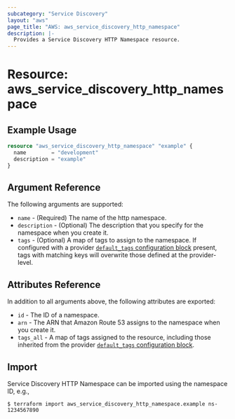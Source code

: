 ```yaml
---
subcategory: "Service Discovery"
layout: "aws"
page_title: "AWS: aws_service_discovery_http_namespace"
description: |-
  Provides a Service Discovery HTTP Namespace resource.
---
```


# Resource: aws_service_discovery_http_namespace


## Example Usage

```terraform
resource "aws_service_discovery_http_namespace" "example" {
  name        = "development"
  description = "example"
}
```

## Argument Reference

The following arguments are supported:

* `name` - (Required) The name of the http namespace.
* `description` - (Optional) The description that you specify for the namespace when you create it.
* `tags` - (Optional) A map of tags to assign to the namespace. If configured with a provider [`default_tags` configuration block](/docs/providers/aws/index.html#default_tags-configuration-block) present, tags with matching keys will overwrite those defined at the provider-level.

## Attributes Reference

In addition to all arguments above, the following attributes are exported:

* `id` - The ID of a namespace.
* `arn` - The ARN that Amazon Route 53 assigns to the namespace when you create it.
* `tags_all` - A map of tags assigned to the resource, including those inherited from the provider [`default_tags` configuration block](/docs/providers/aws/index.html#default_tags-configuration-block).

## Import

Service Discovery HTTP Namespace can be imported using the namespace ID, e.g.,

```
$ terraform import aws_service_discovery_http_namespace.example ns-1234567890
```
